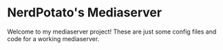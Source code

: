 # NerdPotato's Mediaserver
Welcome to my mediaserver project! These are just some config files and code for a working mediaserver.
